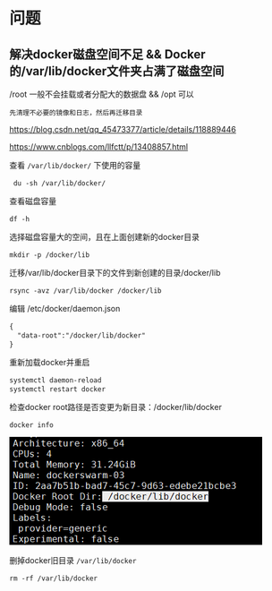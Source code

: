 # 问题
## 解决docker磁盘空间不足 && Docker的/var/lib/docker文件夹占满了磁盘空间
/root 一般不会挂载或者分配大的数据盘 && /opt 可以

`先清理不必要的镜像和日志，然后再迁移目录`

https://blog.csdn.net/qq_45473377/article/details/118889446

https://www.cnblogs.com/llfctt/p/13408857.html

查看 `/var/lib/docker/` 下使用的容量
```shell
 du -sh /var/lib/docker/
```

查看磁盘容量
```shell
df -h
```
选择磁盘容量大的空间，且在上面创建新的docker目录
```shell
mkdir -p /docker/lib
```
迁移/var/lib/docker目录下的文件到新创建的目录/docker/lib
```shell
rsync -avz /var/lib/docker /docker/lib
```
编辑 /etc/docker/daemon.json 
```shell
{
  "data-root":"/docker/lib/docker"
}
```
重新加载docker并重启
```shell
systemctl daemon-reload
systemctl restart docker
```
检查docker root路径是否变更为新目录：/docker/lib/docker
```shell
docker info
```
![Alt text](image.png)

删掉docker旧目录 `/var/lib/docker`
```shell
rm -rf /var/lib/docker
```

